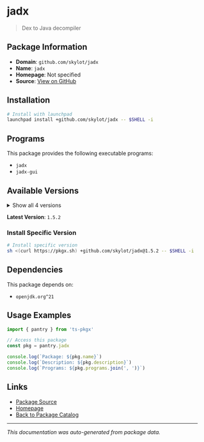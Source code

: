 # jadx

> Dex to Java decompiler

## Package Information

- **Domain**: `github.com/skylot/jadx`
- **Name**: `jadx`
- **Homepage**: Not specified
- **Source**: [View on GitHub](https://github.com/pkgxdev/pantry/tree/main/projects/github.com/skylot/jadx/package.yml)

## Installation

```bash
# Install with launchpad
launchpad install +github.com/skylot/jadx -- $SHELL -i
```

## Programs

This package provides the following executable programs:

- `jadx`
- `jadx-gui`

## Available Versions

<details>
<summary>Show all 4 versions</summary>

- `1.5.2`, `1.5.1`, `1.5.0`, `1.4.7`

</details>

**Latest Version**: `1.5.2`

### Install Specific Version

```bash
# Install specific version
sh <(curl https://pkgx.sh) +github.com/skylot/jadx@1.5.2 -- $SHELL -i
```

## Dependencies

This package depends on:

- `openjdk.org^21`

## Usage Examples

```typescript
import { pantry } from 'ts-pkgx'

// Access this package
const pkg = pantry.jadx

console.log(`Package: ${pkg.name}`)
console.log(`Description: ${pkg.description}`)
console.log(`Programs: ${pkg.programs.join(', ')}`)
```

## Links

- [Package Source](https://github.com/pkgxdev/pantry/tree/main/projects/github.com/skylot/jadx/package.yml)
- [Homepage](#)
- [Back to Package Catalog](../package-catalog.md)

---

*This documentation was auto-generated from package data.*

